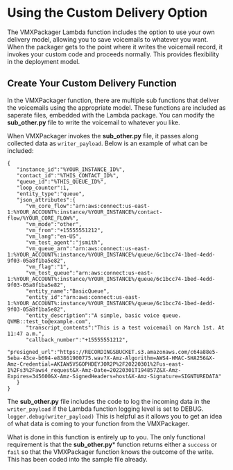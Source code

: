 # Using the Custom Delivery Option
The VMXPackager Lambda function includes the option to use your own delivery model, allowing you to save voicemails to whatever you want. When the packager gets to the point where it writes the voicemail record, it invokes your custom code and proceeds normally. This provides flexibility in the deployment model.

## Create Your Custom Delivery Function
In the VMXPackager function, there are multiple sub functions that deliver the voicemails using the appropriate model. These functions are included as saperate files, embedded with the Lambda package. You can modify the **sub_other.py** file to write the voicemail to whatever you like.

When VMXPackager invokes the **sub_other.py** file, it passes along collected data as `writer_payload`. Below is an example of what can be included:
```
{
   "instance_id":"%YOUR_INSTANCE_ID%",
   "contact_id":"%THIS_CONTACT_ID%",
   "queue_id":"%THIS_QUEUE_ID%",
   "loop_counter":1,
   "entity_type":"queue",
   "json_attributes":{
      "vm_core_flow":"arn:aws:connect:us-east-1:%YOUR_ACCOUNT%:instance/%YOUR_INSTANCE%/contact-flow/%YOUR_CORE_FLOW%",
      "vm_mode":"other",
      "vm_from":"+15555551212",
      "vm_lang":"en-US",
      "vm_test_agent":"jsmith",
      "vm_queue_arn":"arn:aws:connect:us-east-1:%YOUR_ACCOUNT%:instance/%YOUR_INSTANCE%/queue/6c1bcc74-1bed-4edd-9f03-05a8f1ba5e82",
      "vm_flag":"1",
      "vm_test_queue":"arn:aws:connect:us-east-1:%YOUR_ACCOUNT%:instance/%YOUR_INSTANCE%/queue/6c1bcc74-1bed-4edd-9f03-05a8f1ba5e82",
      "entity_name":"BasicQueue",
      "entity_id":"arn:aws:connect:us-east-1:%YOUR_ACCOUNT%:instance/%YOUR_INSTANCE%/queue/6c1bcc74-1bed-4edd-9f03-05a8f1ba5e82",
      "entity_description":"A simple, basic voice queue. QVMB::test_to@example.com",
      "transcript_contents":"This is a test voicemail on March 1st. At 11:47 a.m.",
      "callback_number":"+15555551212",
      "presigned_url":"https://RECORDINGSBUCKET.s3.amazonaws.com/c64a88e5-5eba-43ce-b694-e83861900775.wav?X-Amz-Algorithm=AWS4-HMAC-SHA256&X-Amz-Credential=AKIAW5VSGOPHDEYJOR2P%2F20220301%2Fus-east-1%2Fs3%2Faws4_request&X-Amz-Date=20220301T194857Z&X-Amz-Expires=345600&X-Amz-SignedHeaders=host&X-Amz-Signature=SIGNTUREDATA"
   }
}
```
The **sub_other.py** file includes the code to log the incoming data in the `writer_payload` if the Lambda function logging level is set to DEBUG.
`logger.debug(writer_payload)`
This is helpful as it allows you to get an idea of what data is coming to your function from the VMXPackager.

What is done in this function is entirely up to you. The only functional requirement is that the **sub_other.py*** function returns either a `success` or `fail` so that the VMXPackager function knows the outcome of the write. This has been coded into the sample file already. 
